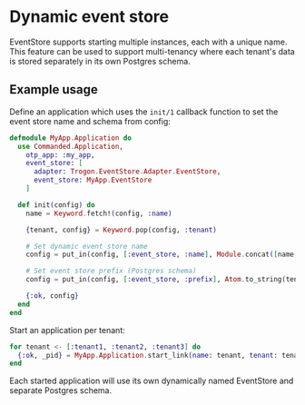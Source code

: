 # Dynamic event store

EventStore supports starting multiple instances, each with a unique name. This feature can be used to support multi-tenancy where each tenant's data is stored separately in its own Postgres schema.

## Example usage

Define an application which uses the `init/1` callback function to set the event store name and schema from config:

```elixir
defmodule MyApp.Application do
  use Commanded.Application,
    otp_app: :my_app,
    event_store: [
      adapter: Trogon.EventStore.Adapter.EventStore,
      event_store: MyApp.EventStore
    ]

  def init(config) do
    name = Keyword.fetch!(config, :name)

    {tenant, config} = Keyword.pop(config, :tenant)

    # Set dynamic event store name
    config = put_in(config, [:event_store, :name], Module.concat([name, EventStore])

    # Set event store prefix (Postgres schema)
    config = put_in(config, [:event_store, :prefix], Atom.to_string(tenant))

    {:ok, config}
  end
end
```

Start an application per tenant:

```elixir
for tenant <- [:tenant1, :tenant2, :tenant3] do
  {:ok, _pid} = MyApp.Application.start_link(name: tenant, tenant: tenant)
end
```

Each started application will use its own dynamically named EventStore and separate Postgres schema.
